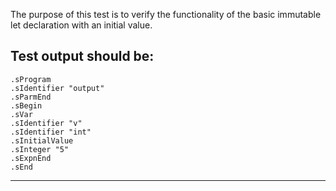 The purpose of this test is to verify the functionality of the basic immutable let declaration with an initial value.

Test output should be:
--------------------------
```
.sProgram
.sIdentifier "output"
.sParmEnd
.sBegin
.sVar
.sIdentifier "v"
.sIdentifier "int"
.sInitialValue
.sInteger "5"
.sExpnEnd
.sEnd

```
-------------------------
